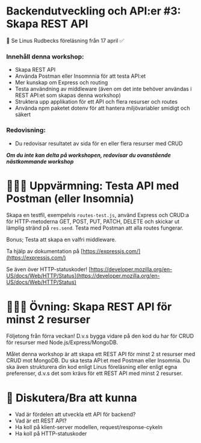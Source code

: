 
# Backendutveckling och API:er #3: Skapa REST API

👋 Se Linus Rudbecks föreläsning från 17 april ✅ 

### Innehåll denna workshop:

* Skapa REST API
* Använda Postman eller Insomnnia för att testa API:et
* Mer kunskap om Express och routing
* Testa användning av middleware (även om det inte behöver användas i REST API:et som skapas denna workshop)
* Struktera upp applikation för ett API och flera resurser och routes
* Använda npm paketet dotenv för att hantera miljövariabler smidigt och säkert

### Redovisning:
* Du redovisar resultatet av sida för en eller flera resurser med CRUD

***Om du inte kan delta på workshopen, redovisar du ovanstående nästkommande workshop***

# 👩🏽‍💻 Uppvärmning: Testa API med Postman (eller Insomnia)


Skapa en testfil, exempelvis ```routes-test.js```, använd Express och CRUD:a för HTTP-metoderna GET, POST, PUT, PATCH, DELETE och skickar ut lämplig stränd på ```res.send```. Testa med Postman att alla routes fungerar. 

Bonus; Testa att skapa en valfri middleware. 

Ta hjälp av dokumentation på [https://expressjs.com/](https://expressjs.com/)

Se även över HTTP-statuskoder! [https://developer.mozilla.org/en-US/docs/Web/HTTP/Status](https://developer.mozilla.org/en-US/docs/Web/HTTP/Status)


# 👩🏽‍💻 Övning: Skapa REST API för minst 2 resurser

Följetong från förra veckan! D.v.s bygga vidare på den kod du har för CRUD för resurser med Node.js/Express/MongoDB.

Målet denna workshop är att skapa ett REST API för minst 2 st resurser med CRUD mot MongoDB. Du ska testa API:et med Postman eller Insomnia. 
Du ska även strukturera din kod enligt Linus föreläsning eller enligt egna preferenser, d.v.s det som krävs för ett REST API med minst 2 resurser.

# 💬 Diskutera/Bra att kunna

* Vad är fördelen att utveckla ett API för backend?
* Vad är ett REST API?
* Ha koll på klient-server modellen, request/response-cykeln
* Ha koll på HTTP-statuskoder


